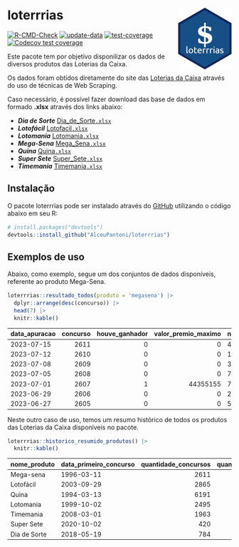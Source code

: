
<!-- README.md is generated from README.Rmd. Please edit that file -->

# loterrrias <img src="man/figures/logo.png" align="right" height="139" />

<!-- badges: start -->

[![R-CMD-Check](https://github.com/AlceuPantoni/loterrrias/actions/workflows/R-CMD-check.yaml/badge.svg?branch=main)](https://github.com/AlceuPantoni/loterrrias/actions/workflows/R-CMD-check.yaml)
[![update-data](https://github.com/AlceuPantoni/loterrrias/actions/workflows/update-data.yaml/badge.svg)](https://github.com/AlceuPantoni/loterrrias/actions/workflows/update-data.yaml)
[![test-coverage](https://github.com/AlceuPantoni/loterrrias/actions/workflows/test-coverage.yaml/badge.svg?branch=main)](https://github.com/AlceuPantoni/loterrrias/actions/workflows/test-coverage.yaml)
[![Codecov test
coverage](https://codecov.io/gh/AlceuPantoni/loterrrias/branch/main/graph/badge.svg)](https://codecov.io/gh/AlceuPantoni/loterrrias?branch=main)
<!-- badges: end -->

Este pacote tem por objetivo disponilizar os dados de diversos produtos
das Loterias da Caixa.

Os dados foram obtidos diretamente do site das [Loterias da
Caixa](https://loterias.caixa.gov.br/Paginas/default.aspx) através do
uso de técnicas de Web Scraping.

Caso necessário, é possível fazer download das base de dados em formado
**.xlsx** através dos links abaixo:

  - ***Dia de Sorte***
    [Dia\_de\_Sorte`.xlsx`](https://raw.githubusercontent.com/AlceuPantoni/loterrrias/main/data-raw/resultados_diadesorte.xlsx)
  - ***Lotofácil***
    [Lotofacil`.xlsx`](https://raw.githubusercontent.com/AlceuPantoni/loterrrias/main/data-raw/resultados_lotofacil.xlsx)
  - ***Lotomania***
    [Lotomania`.xlsx`](https://raw.githubusercontent.com/AlceuPantoni/loterrrias/main/data-raw/resultados_lotomania.xlsx)
  - ***Mega-Sena***
    [Mega\_Sena`.xlsx`](https://raw.githubusercontent.com/AlceuPantoni/loterrrias/main/data-raw/resultados_megasena.xlsx)
  - ***Quina***
    [Quina`.xlsx`](https://raw.githubusercontent.com/AlceuPantoni/loterrrias/main/data-raw/resultados_quina.xlsx)
  - ***Super Sete***
    [Super\_Sete`.xlsx`](https://raw.githubusercontent.com/AlceuPantoni/loterrrias/main/data-raw/resultados_supersete.xlsx)
  - ***Timemania***
    [Timemania`.xlsx`](https://raw.githubusercontent.com/AlceuPantoni/loterrrias/main/data-raw/resultados_timemania.xlsx)

## Instalação

O pacote loterrrias pode ser instalado através do
[GitHub](https://github.com/) utilizando o código abaixo em seu R:

``` r
# install.packages("devtools")
devtools::install_github("AlceuPantoni/loterrrias")
```

## Exemplos de uso

Abaixo, como exemplo, segue um dos conjuntos de dados disponíveis,
referente ao produto Mega-Sena.

``` r
loterrrias::resultado_todos(produto = 'megasena') |> 
  dplyr::arrange(desc(concurso)) |> 
  head(7) |> 
  knitr::kable()
```

| data\_apuracao | concurso | houve\_ganhador | valor\_premio\_maximo | numeros\_sorteados | num\_1 | num\_2 | num\_3 | num\_4 | num\_5 | num\_6 |
| :------------- | -------: | --------------: | --------------------: | :----------------- | -----: | -----: | -----: | -----: | -----: | -----: |
| 2023-07-15     |     2611 |               0 |                     0 | 4;12;18;21;25;49   |      4 |     12 |     18 |     21 |     25 |     49 |
| 2023-07-12     |     2610 |               0 |                     0 | 10;23;34;53;55;57  |     10 |     23 |     34 |     53 |     55 |     57 |
| 2023-07-08     |     2609 |               0 |                     0 | 3;21;27;32;35;60   |      3 |     21 |     27 |     32 |     35 |     60 |
| 2023-07-05     |     2608 |               0 |                     0 | 7;13;17;24;29;52   |      7 |     13 |     17 |     24 |     29 |     52 |
| 2023-07-01     |     2607 |               1 |              44355155 | 7;11;25;51;57;60   |      7 |     11 |     25 |     51 |     57 |     60 |
| 2023-06-29     |     2606 |               0 |                     0 | 2;10;16;32;45;49   |      2 |     10 |     16 |     32 |     45 |     49 |
| 2023-06-27     |     2605 |               0 |                     0 | 5;11;26;35;46;54   |      5 |     11 |     26 |     35 |     46 |     54 |

Neste outro caso de uso, temos um resumo histórico de todos os produtos
das Loterias da Caixa disponíveis no pacote.

``` r
loterrrias::historico_resumido_produtos() |> 
  knitr::kable()
```

| nome\_produto | data\_primeiro\_concurso | quantidade\_concursos | quantidade\_concursos\_com\_ganhador | percentual\_com\_ganhador | media\_premiacao | maior\_premio | menor\_premio | total\_dezenas\_sorteadas | numero\_mais\_sorteado | numero\_menos\_sorteado |
| :------------ | :----------------------- | --------------------: | -----------------------------------: | ------------------------: | ---------------: | ------------: | ------------: | ------------------------: | ---------------------: | ----------------------: |
| Mega-sena     | 1996-03-11               |                  2611 |                                  591 |                      0.23 |       23677358.6 |     289420865 |     348732.75 |                     15666 |                     10 |                      26 |
| Lotofácil     | 2003-09-29               |                  2865 |                                 2569 |                      0.90 |         909578.9 |       8252873 |      10712.22 |                     42975 |                     20 |                      16 |
| Quina         | 1994-03-13               |                  6191 |                                 2513 |                      0.41 |        3304342.9 |     579215957 |      14230.37 |                     30955 |                      4 |                      47 |
| Lotomania     | 1999-10-02               |                  2495 |                                  663 |                      0.27 |        2314731.8 |      37261930 |     109348.66 |                     49900 |                     47 |                      96 |
| Timemania     | 2008-03-01               |                  1963 |                                   72 |                      0.04 |       26323286.7 |     818652938 |     164711.44 |                     13741 |                     20 |                      53 |
| Super Sete    | 2020-10-02               |                   420 |                                   20 |                      0.05 |        3150135.9 |      10146164 |     124747.77 |                      2940 |                      9 |                       4 |
| Dia de Sorte  | 2018-05-19               |                   784 |                                  265 |                      0.34 |         784242.3 |       3770060 |      59101.35 |                      5488 |                     10 |                       1 |
